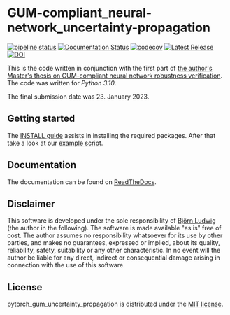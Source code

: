 # GUM-compliant_neural-network_uncertainty-propagation

[![pipeline status](https://gitlab1.ptb.de/ludwig10_masters_thesis/gum-compliant_neural-network_uncertainty-propagation/badges/main/pipeline.svg)](https://gitlab1.ptb.de/ludwig10_masters_thesis/gum-compliant_neural-network_uncertainty-propagation/-/commits/main)
[![Documentation Status](https://readthedocs.org/projects/pytorch-gum-uncertainty-propagation/badge/?version=v0.18.0)](https://pytorch-gum-uncertainty-propagation.readthedocs.io/en/v0.18.0/)
[![codecov](https://codecov.io/gh/BjoernLudwigPTB/pytorch_gum_uncertainty_propagation/branch/main/graph/badge.svg?token=140ATVOTKC)](https://app.codecov.io/gh/BjoernLudwigPTB/pytorch_gum_uncertainty_propagation?search=&trend=7%20days&displayType=list)
[![Latest Release](https://img.shields.io/github/v/release/BjoernLudwigPTB/pytorch_gum_uncertainty_propagation?label=Latest%20release)](https://github.com/BjoernLudwigPTB/pytorch_gum_uncertainty_propagation/releases/latest)
[![DOI](https://zenodo.org/badge/DOI/10.5281/zenodo.7552896.svg)](https://doi.org/10.5281/zenodo.7552896)

This is the code written in conjunction with the first part of [the author's Master's 
thesis on GUM-compliant neural network robustness
verification](https://gitlab1.ptb.de/ludwig10_masters_thesis/gum-compliant_neural_network_robustness_verification).
The code was written for _Python 3.10_.

The final submission date was 23. January 2023.

## Getting started

The [INSTALL guide](INSTALL.md) assists in installing the required packages. After 
that take a look at our
[example script](https://pytorch-gum-uncertainty-propagation.readthedocs.io/en/latest/propagation.html).

## Documentation

The documentation can be found on
[ReadTheDocs](https://pytorch-gum-uncertainty-propagation.readthedocs.io/en/v0.18.0/).

## Disclaimer

This software is developed under the sole responsibility of [Björn
Ludwig](https://github.com/BjoernLudwigPTB) (the author in the following). The 
software is made available "as is" free of cost. The author assumes no 
responsibility whatsoever for its use by other parties, and makes no guarantees, 
expressed or implied, about its quality, reliability, safety, suitability or any 
other characteristic. In no event will the author be liable for any direct, indirect or 
consequential damage arising in connection with the use of this software.

## License

pytorch_gum_uncertainty_propagation is distributed under the [MIT
license](https://github.com/BjoernLudwigPTB/pytorch_gum_uncertainty_propagation/blob/main/LICENSE).